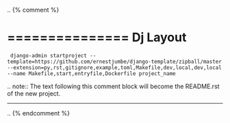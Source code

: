 .. {% comment %}

===============
Dj Layout
===============

     django-admin startproject --template=https://github.com/ernestjumbe/django-template/zipball/master --extension=py,rst,gitignore,example,toml,Makefile,dev,local,dev,local --name Makefile,start,entryfile,Dockerfile project_name

.. note:: The text following this comment block will become the README.rst of the new project.

-----

.. {% endcomment %}